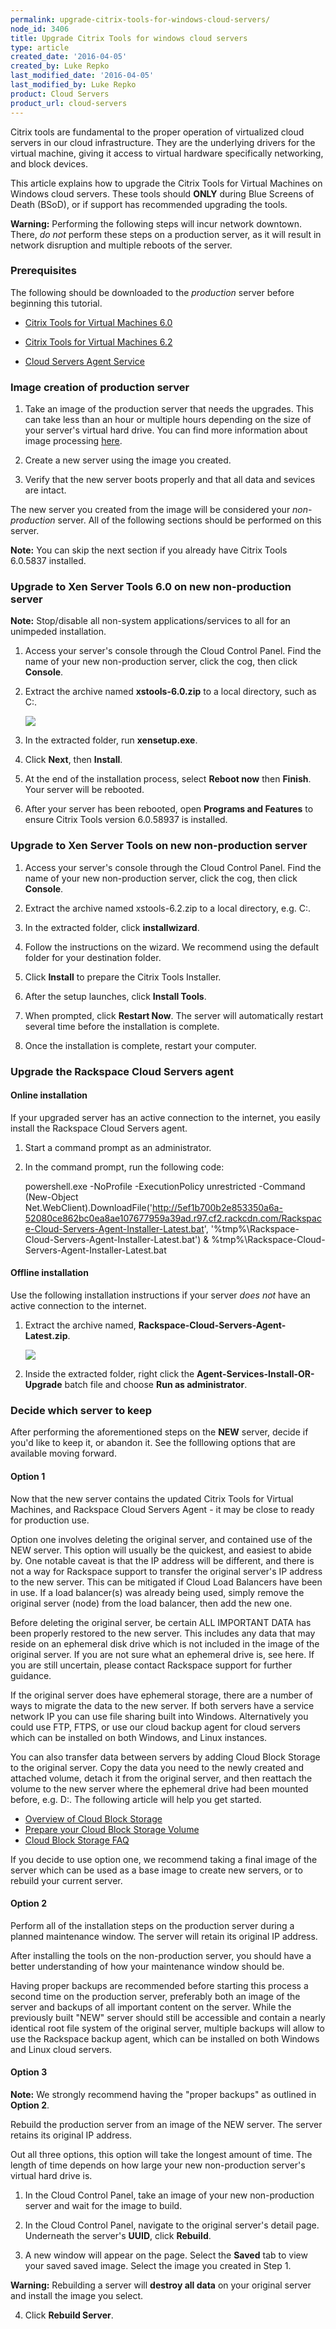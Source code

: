 ```yaml
---
permalink: upgrade-citrix-tools-for-windows-cloud-servers/
node_id: 3406
title: Upgrade Citrix Tools for windows cloud servers
type: article
created_date: '2016-04-05'
created_by: Luke Repko
last_modified_date: '2016-04-05'
last_modified_by: Luke Repko
product: Cloud Servers
product_url: cloud-servers
---
```


Citrix tools are fundamental to the proper operation of virtualized cloud servers in our cloud infrastructure. They are the underlying drivers for the virtual machine, giving it access to virtual hardware specifically networking, and block devices.

This article explains how to upgrade the Citrix Tools for Virtual Machines on Windows cloud servers. These tools should **ONLY** during Blue Screens of Death (BSoD), or if support has recommended upgrading the tools.

**Warning:** Performing the following steps will incur network downtown. There, *do not* perform these steps on a production server, as it will result in network disruption and multiple reboots of the server.

### Prerequisites

The following should be downloaded to the *production* server before beginning this tutorial.

- [Citrix Tools for Virtual Machines 6.0](http://8d268c176171c62fbd4b-7084e0c7b53cce27e6cc2142114e456e.r30.cf1.rackcdn.com/xstools-6.0.zip)

- [Citrix Tools for Virtual Machines 6.2](http://8d268c176171c62fbd4b-7084e0c7b53cce27e6cc2142114e456e.r30.cf1.rackcdn.com/xstools-6.2.zip)

- [Cloud Servers Agent Service](http://5ef1b700b2e853350a6a-52080ce862bc0ea8ae107677959a39ad.r97.cf2.rackcdn.com/Rackspace-Cloud-Servers-Agent-Latest.zip)

### Image creation of production server

1. Take an image of the production server that needs the upgrades. This can take less than an hour or multiple hours depending on the size of your server's virtual hard drive. You can find more information about image processing [here](https://community.rackspace.com/products/f/25/t/3778).

2. Create a new server using the image you created.

3. Verify that the new server boots properly and that all data and sevices are intact.

The new server you created from the image will be considered your *non-production* server. All of the following sections should be performed on this server.

**Note:** You can skip the next section if you already have Citrix Tools 6.0.5837 installed.

### Upgrade to Xen Server Tools 6.0 on new non-production server

**Note:** Stop/disable all non-system applications/services to all for an unimpeded installation.

1. Access your server's console through the Cloud Control Panel. Find the name of your new non-production server, click the cog, then click **Console**.

2. Extract the archive named **xstools-6.0.zip** to a local directory, such as C:\.

   ![](upgrade-citrix-tools-for-windows-cloud-servers/extract-xen-tools.png)

3. In the extracted folder, run **xensetup.exe**.

4. Click **Next**, then **Install**.

5. At the end of the installation process, select **Reboot now** then **Finish**. Your server will be rebooted.

6. After your server has been rebooted, open **Programs and Features** to ensure Citrix Tools version 6.0.58937 is installed.

### Upgrade to Xen Server Tools on new non-production server

1. Access your server's console through the Cloud Control Panel. Find the name of your new non-production server, click the cog, then click **Console**.

2. Extract the archive named xstools-6.2.zip to a local directory, e.g. C:\.

3. In the extracted folder, click **installwizard**.

4. Follow the instructions on the wizard. We recommend using the default folder for your destination folder.

5. Click **Install** to prepare the Citrix Tools Installer.

6. After the setup launches, click **Install Tools**.

7. When prompted, click **Restart Now**. The server will automatically restart several time before the installation is complete.

8. Once the installation is complete, restart your computer.

### Upgrade the Rackspace Cloud Servers agent

#### Online installation

If your upgraded server has an active connection to the internet, you easily install the Rackspace Cloud Servers agent.

1. Start a command prompt as an administrator.

2. In the command prompt, run the following code:

    powershell.exe -NoProfile -ExecutionPolicy unrestricted -Command (New-Object Net.WebClient).DownloadFile('http://5ef1b700b2e853350a6a-52080ce862bc0ea8ae107677959a39ad.r97.cf2.rackcdn.com/Rackspace-Cloud-Servers-Agent-Installer-Latest.bat', '%tmp%\Rackspace-Cloud-Servers-Agent-Installer-Latest.bat') & %tmp%\Rackspace-Cloud-Servers-Agent-Installer-Latest.bat

#### Offline installation

Use the following installation instructions if your server *does not* have an active connection to the internet.

1. Extract the archive named, **Rackspace-Cloud-Servers-Agent-Latest.zip**.

   ![](upgrade-citrix-tools-for-windows-cloud-servers/extract-agent.png)

2. Inside the extracted folder, right click the **Agent-Services-Install-OR-Upgrade** batch file and choose **Run as administrator**.

### Decide which server to keep

After performing the aforementioned steps on the **NEW** server, decide if you'd like to keep it, or abandon it. See the folllowing options that are available moving forward.

#### Option 1

Now that the new server contains the updated Citrix Tools for Virtual Machines, and Rackspace Cloud Servers Agent - it may be close to ready for production use.

Option one involves deleting the original server, and contained use of the NEW server. This option will usually be the quickest, and easiest to abide by. One notable caveat is that the IP address will be different, and there is not a way for Rackspace support to transfer the original server's IP address to the new server. This can be mitigated if Cloud Load Balancers have been in use. If a load balancer(s) was already being used, simply remove the original server (node) from the load balancer, then add the new one.

Before deleting the original server, be certain ALL IMPORTANT DATA has been properly restored to the new server. This includes any data that may reside on an ephemeral disk drive which is not included in the image of the original server. If you are not sure what an ephemeral drive is, see here. If you are still uncertain, please contact Rackspace support for further guidance.

If the original server does have ephemeral storage, there are a number of ways to migrate the data to the new server. If both servers have a service network IP you can use file sharing built into Windows. Alternatively you could use FTP, FTPS, or use our cloud backup agent for cloud servers which can be installed on both Windows, and Linux instances.

You can also transfer data between servers  by adding Cloud Block Storage to the original server. Copy the data you need to the newly created and attached volume, detach it from the original server, and then reattach the volume to the new server where the ephemeral drive had been mounted before, e.g. D:\. The following article will help you get started.

- [Overview of Cloud Block Storage](cloud-block-storage-overview)
- [Prepare your Cloud Block Storage Volume](prepare-your-cloud-block-storage-volume)
- [Cloud Block Storage FAQ](cloud-block-storage-faq)

If you decide to use option one, we recommend taking a final image of the server which can be used as a base image to create new servers, or to rebuild your current server.

#### Option 2

Perform all of the installation steps on the production server during a planned maintenance window. The server will retain its original IP address.

After installing the tools on the non-production server, you should have a better understanding of how your maintenance window should be.

Having proper backups are recommended before starting this process a second time on the production server, preferably both an image of the server and backups of all important content on the server. While the previously built "NEW" server should still be accessible and contain a nearly identical root file system of the original server, multiple backups will allow to use the Rackspace backup agent, which can be installed on both Windows and Linux cloud servers.

#### Option 3

**Note:** We strongly recommend having the "proper backups" as outlined in **Option 2**.

Rebuild the production server from an image of the NEW server. The server retains its original IP address.

Out all three options, this option will take the longest amount of time. The length of time depends on how large your new non-production server's virtual hard drive is.

1. In the Cloud Control Panel, take an image of your new non-production server and wait for the image to build.

2. In the Cloud Control Panel, navigate to the original server's detail page.  Underneath the server's **UUID**, click **Rebuild**.

3. A new window will appear on the page. Select the **Saved** tab to view your saved saved image. Select the image you created in Step 1.

**Warning:** Rebuilding a server will **destroy all data** on your original server and install the image you select.

4. Click **Rebuild Server**.
